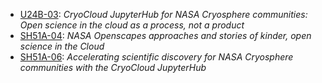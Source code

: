 * [U24B-03](https://agu.confex.com/agu/fm23/meetingapp.cgi/Paper/1494327):
 _CryoCloud JupyterHub for NASA Cryosphere communities: Open science in the cloud as a
 process, not a product_
* [SH51A-04](https://agu.confex.com/agu/fm23/meetingapp.cgi/Paper/1368324):
  _NASA Openscapes approaches and stories of kinder, open science in the Cloud_
* [SH51A-06](https://agu.confex.com/agu/fm23/meetingapp.cgi/Paper/1401136):
  _Accelerating scientific discovery for NASA Cryosphere communities with the CryoCloud
  JupyterHub_
